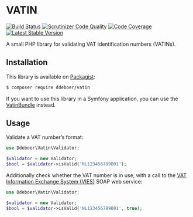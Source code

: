 VATIN
=====
[![Build Status](https://travis-ci.org/ddeboer/vatin.svg?branch=master)](https://travis-ci.org/ddeboer/vatin)
[![Scrutinizer Code Quality](https://scrutinizer-ci.com/g/ddeboer/vatin/badges/quality-score.png?b=master)](https://scrutinizer-ci.com/g/ddeboer/vatin/?branch=master)
[![Code Coverage](https://scrutinizer-ci.com/g/ddeboer/vatin/badges/coverage.png?b=master)](https://scrutinizer-ci.com/g/ddeboer/vatin/?branch=master)
[![Latest Stable Version](https://poser.pugx.org/ddeboer/vatin/v/stable.png)](https://packagist.org/packages/ddeboer/vatin)

A small PHP library for validating VAT identification numbers (VATINs).

Installation
------------

This library is available on [Packagist](http://packagist.org/packages/ddeboer/vatin):

```bash
$ composer require ddeboer/vatin
```

If you want to use this library in a Symfony application, you can use the
[VatinBundle](https://github.com/ddeboer/vatin-bundle) instead.

Usage
-----

Validate a VAT number’s format:

```php
use Ddeboer\Vatin\Validator;

$validator = new Validator;
$bool = $validator->isValid('NL123456789B01');
```

Additionally check whether the VAT number is in use, with a call to the [VAT
Information Exchange System (VIES)](http://ec.europa.eu/taxation_customs/vies/faq.html#item_16) SOAP web service:

```php
use Ddeboer\Vatin\Validator;

$validator = new Validator;
$bool = $validator->isValid('NL123456789B01', true);
```
